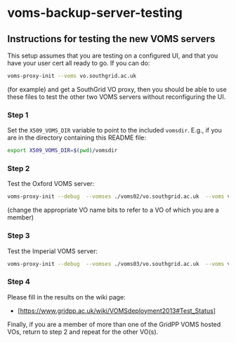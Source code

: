 voms-backup-server-testing
==========================

## Instructions for testing the new VOMS servers

This setup assumes that you are testing on a configured UI, and that you
have your user cert all ready to go. If you can do:

```bash
voms-proxy-init --voms vo.southgrid.ac.uk
```

(for example) and get a SouthGrid VO proxy, then you should be able to use
these files to test the other two VOMS servers without reconfiguring the
UI.

### Step 1

Set the `X509_VOMS_DIR` variable to point to the included `vomsdir`. E.g., if
you are in the directory containing this README file:

```bash
export X509_VOMS_DIR=$(pwd)/vomsdir
```

### Step 2

Test the Oxford VOMS server:

```bash
voms-proxy-init --debug  --vomses ./voms02/vo.southgrid.ac.uk  --voms vo.southgrid.ac.uk
```

(change the appropriate VO name bits to refer to a VO of which you are a
member)
 
### Step 3

Test the Imperial VOMS server:

```bash
voms-proxy-init --debug  --vomses ./voms03/vo.southgrid.ac.uk  --voms vo.southgrid.ac.uk
```

### Step 4

Please fill in the results on the wiki page:

* [https://www.gridpp.ac.uk/wiki/VOMSdeployment2013#Test_Status]

Finally, if you are a member of more than one of the GridPP VOMS hosted
VOs, return to step 2 and repeat for the other VO(s).
